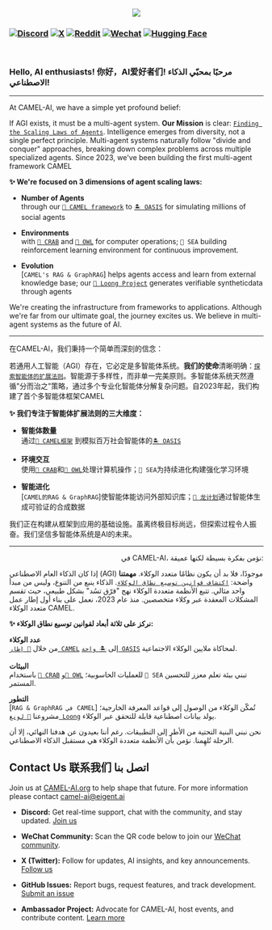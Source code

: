 <h3 align="center">
  <img
    src="https://camel-ai.github.io/camel_asset/graphics/camel_ai_banner.png"
  />
</h3>

<h3 align="left">

[![Discord][discord-image]][discord-url]
[![X][x-image]][x-url]
[![Reddit][reddit-image]][reddit-url]
[![Wechat][wechat-image]][wechat-url]
[![Hugging Face][huggingface-image]][huggingface-url]

<br>

**Hello, AI enthusiasts! 你好，AI爱好者们!  مرحبًا بمحبّي الذكاء الاصطناعي!**

</h3>

---

<p align="left">
At CAMEL-AI, we have a simple yet profound belief:

If AGI exists, it must be a multi-agent system. **Our Mission** is clear: [`Finding the Scaling Laws of Agents`](https://www.camel-ai.org/blogs/mission-at-camel-ai-org-finding-the-scaling-laws-of-agents). Intelligence emerges from diversity, not a single perfect principle. Multi-agent systems naturally follow "divide and conquer" approaches, breaking down complex problems across multiple specialized agents. Since 2023, we've been building the first multi-agent framework CAMEL

**✨ We're focused on 3 dimensions of agent scaling laws:**

- **Number of Agents</br>**
   through our [`🐫 CAMEL framework`](https://github.com/camel-ai/camel)  to [`🏝️ OASIS`](https://github.com/camel-ai/oasis) for simulating millions of social agents
 
- **Environments</br>**
   with [`🦀️ CRAB`](https://github.com/camel-ai/crab) and [`🦉 OWL`](https://github.com/camel-ai/owl) for computer operations; `🌊 SEA` building reinforcement learning environment  for continuous  improvement.

- **Evolution</br>**
   [`CAMEL's RAG & GraphRAG`] helps agents access and learn from external knowledge base;  our [`🐉 Loong Project`](https://github.com/camel-ai/loong) generates verifiable syntheticdata through agents

We're creating the infrastructure from frameworks to applications. Although we're far from our ultimate goal, the journey excites us. We believe in multi-agent systems as the future of AI.

</p>

---

<p align="left">
在CAMEL-AI，我们秉持一个简单而深刻的信念：

若通用人工智能（AGI）存在，它必定是多智能体系统。**我们的使命**清晰明确：[`探索智能体的扩展法则`](https://www.camel-ai.org/blogs/mission-at-camel-ai-org-finding-the-scaling-laws-of-agents)。智能源于多样性，而非单一完美原则。多智能体系统天然遵循"分而治之"策略，通过多个专业化智能体分解复杂问题。自2023年起，我们构建了首个多智能体框架CAMEL

**✨ 我们专注于智能体扩展法则的三大维度：**

- **智能体数量</br>**
   通过[`🐫 CAMEL框架`](https://github.com/camel-ai/camel) 到模拟百万社会智能体的[`🏝️ OASIS`](https://github.com/camel-ai/oasis)

- **环境交互</br>**
   使用[`🦀️ CRAB`](https://github.com/camel-ai/crab)和[`🦉 OWL`](https://github.com/camel-ai/owl)处理计算机操作；`🌊 SEA`为持续进化构建强化学习环境

- **智能进化</br>**
   [`CAMEL的RAG & GraphRAG`]使智能体能访问外部知识库；[`🐉 龙计划`](https://github.com/camel-ai/loong)通过智能体生成可验证的合成数据

我们正在构建从框架到应用的基础设施。虽离终极目标尚远，但探索过程令人振奋。我们坚信多智能体系统是AI的未来。

</p>

---

<p align="right">
في CAMEL-AI، نؤمن بفكرة بسيطة لكنها عميقة:

إذا كان الذكاء العام الاصطناعي (AGI) موجودًا، فلا بد أن يكون نظامًا متعدد الوكلاء. **مهمتنا** واضحة: [`اكتشاف قوانين توسيع نطاق الوكلاء`](https://www.camel-ai.org/blogs/mission-at-camel-ai-org-finding-the-scaling-laws-of-agents). الذكاء ينبع من التنوع، وليس من مبدأ واحد مثالي. تتبع الأنظمة متعددة الوكلاء نهج "فرّق تسُد" بشكل طبيعي، حيث تقسم المشكلات المعقدة عبر وكلاء متخصصين. منذ عام 2023، نعمل على بناء أول إطار عمل متعدد الوكلاء CAMEL.

**✨ نركز على ثلاثة أبعاد لقوانين توسيع نطاق الوكلاء:**

**عدد الوكلاء**  
   من خلال [`🐫 إطار CAMEL`](https://github.com/camel-ai/camel) إلى [`🏝️ واحة OASIS`](https://github.com/camel-ai/oasis) لمحاكاة ملايين الوكلاء الاجتماعية.

**البيئات**  
   باستخدام [`🦀️ CRAB`](https://github.com/camel-ai/crab) و[`🦉 OWL`](https://github.com/camel-ai/owl) للعمليات الحاسوبية؛ `🌊 SEA` تبني بيئة تعلم معزز للتحسين المستمر.

**التطور**  
   [`RAG & GraphRAG في CAMEL`] تُمكّن الوكلاء من الوصول إلى قواعد المعرفة الخارجية؛ مشروعنا [`🐉 لونغ Loong`](https://github.com/camel-ai/loong) يولد بيانات اصطناعية قابلة للتحقق عبر الوكلاء.

نحن نبني البنية التحتية من الأطر إلى التطبيقات. رغم أننا بعيدون عن هدفنا النهائي، إلا أن الرحلة تُلهِمنا. نؤمن بأن الأنظمة متعددة الوكلاء هي مستقبل الذكاء الاصطناعي.

</p>

## Contact Us 联系我们 اتصل بنا
Join us at [CAMEL-AI.org](http://camel-ai.org/) to help shape that future. For more information please contact camel-ai@eigent.ai

- **Discord:** Get real-time support, chat with the community, and stay updated. [Join us](https://discord.camel-ai.org/)

- **WeChat Community:** Scan the QR code below to join our [WeChat community](https://ghli.org/camel/wechat.png).

- **X (Twitter):** Follow for updates, AI insights, and key announcements. [Follow us](https://x.com/CamelAIOrg)

- **GitHub Issues:** Report bugs, request features, and track development. [Submit an issue](https://github.com/camel-ai/camel/issues)

- **Ambassador Project:** Advocate for CAMEL-AI, host events, and contribute content. [Learn more](https://www.camel-ai.org/community)

[huggingface-url]: https://huggingface.co/camel-ai
[huggingface-image]: https://img.shields.io/badge/%F0%9F%A4%97%20Hugging%20Face-CAMEL--AI-ffc107?color=ffc107&logoColor=white
[discord-url]: https://discord.camel-ai.org/
[discord-image]: https://img.shields.io/discord/1082486657678311454?logo=discord&labelColor=%20%235462eb&logoColor=%20%23f5f5f5&color=%20%235462eb
[wechat-url]: https://ghli.org/camel/wechat.png
[wechat-image]: https://img.shields.io/badge/WeChat-CamelAIOrg-brightgreen?logo=wechat&logoColor=white
[x-url]: https://x.com/CamelAIOrg
[x-image]: https://img.shields.io/twitter/follow/CamelAIOrg?style=social
[twitter-image]: https://img.shields.io/twitter/follow/CamelAIOrg?style=social&color=brightgreen&logo=twitter
[reddit-url]: https://www.reddit.com/r/CamelAI/
[reddit-image]: https://img.shields.io/reddit/subreddit-subscribers/CamelAI?style=plastic&logo=reddit&label=r%2FCAMEL&labelColor=white
